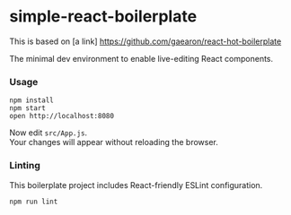 simple-react-boilerplate
=====================

This is based on [a link] https://github.com/gaearon/react-hot-boilerplate

The minimal dev environment to enable live-editing React components.

### Usage

```
npm install
npm start
open http://localhost:8080
```

Now edit `src/App.js`.  
Your changes will appear without reloading the browser.

### Linting

This boilerplate project includes React-friendly ESLint configuration.

```
npm run lint
```



